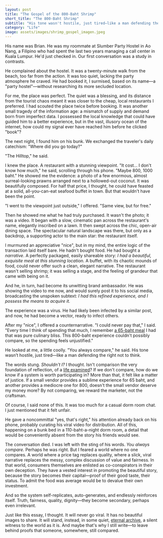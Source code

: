 ```yaml
---
layout: post
title: "The Gospel of the 800-Baht Shrimp"
short_title: "The 800-Baht Shrimp"
subtitle: "His tone wasn't hostile, just tired—like a man defending the right not to think."
category: "Life"
image: assets/images/shrimp_gospel_imagen.jpeg
---
```


His name was Brian. He was my roommate at Slumber Party Hostel in Ao Nang, a Filipino who had spent the last two years managing a call center in Kuala Lumpur. He'd just checked in. Our first conversation was a study in contrasts.

He complained about the hostel. It was a twenty-minute walk from the beach, too far from the action. It was too quiet, lacking the party atmosphere he craved. He had booked it, I surmised, based on its name—a "party hostel"—without researching its more secluded location.

For me, the place was perfect. The quiet was a blessing, and its distance from the tourist chaos meant it was closer to the cheap, local restaurants I preferred. I had scouted the place twice before booking. It was another small tragedy of the information age: a mismatch of supply and demand born from imperfect data. I possessed the local knowledge that could have guided him to a better experience, but in the vast, illusory ocean of the internet, how could my signal ever have reached him before he clicked "book"?

The next night, I found him on his bunk. We exchanged the traveler's daily catechism: "Where did you go today?"

"The Hilltop," he said.

I knew the place. A restaurant with a stunning viewpoint. "It cost... I don't know how much," he said, scrolling through his phone. "Maybe 800, 1000 baht." He showed me the evidence: a photo of a few enormous, almost surreal-looking prawns arranged next to a hollowed-out coconut. It was beautifully composed. For half that price, I thought, he could have feasted at a solid, all-you-can-eat seafood buffet in town. But that wouldn't have been the point.

"I went to the viewpoint just outside," I offered. "Same view, but for free."

Then he showed me what he had truly purchased. It wasn't the photo; it was a video. It began with a slow, cinematic pan across the restaurant's name, elegantly inscribed on a lawn. It then swept across the chic, open-air dining space. The spectacular natural landscape was there, but only as a backdrop, a supporting actor to the main star: the restaurant itself.

I murmured an appreciative "nice", but in my mind, the entire logic of the transaction laid itself bare. He hadn't bought food. He had bought a *narrative*. A perfectly packaged, easily shareable story: *I had a beautiful, exquisite meal at this stunning location*. A buffet, with its chaotic mounds of food, could never offer such a clean, elegant narrative. The restaurant wasn't selling shrimp; it was selling a stage, and the feeling of grandeur that came with being on it.

And he, in turn, had become its unwitting brand ambassador. He was showing the video to me now, and would surely post it to his social media, broadcasting the unspoken subtext: *I had this refined experience, and I possess the means to acquire it.*

The experience was a virus. He had likely been infected by a similar post, and now, he had become a vector, ready to infect others.

After my "nice", I offered a counternarrative. "I could never pay that," I said. "Every time I think of spending that much, I remember [a 65-baht meal](https://sparktsang.github.io/life/2025/09/23/01-accountant-holiday.html) I had that was pure culinary bliss. This 800-baht experience couldn't possibly compare, so the spending feels unjustified."

He looked at me, a little coolly. "You always compare," he said. His tone wasn’t hostile, just tired—like a man defending the right not to think.

The words stung. *Shouldn't I?* I thought. Isn't comparison the very foundation of reflection, of a [life examined](https://sparktsang.github.io/life/2025/10/11/socratic-backpacker.html)? If we don't compare, how do we know if a system is worth participating in? More than that, it felt like a matter of justice. If a small vendor provides a sublime experience for 65 baht, and another provides a mediocre one for 800, doesn't the small vendor deserve my money more? By not comparing, we reward the marketer, not the craftsman.

Of course, I said none of this. It was too much for a casual dorm room chat. I just mentioned that it felt unfair.

He gave a noncommittal "yes, that's right," his attention already back on his phone, probably curating his viral video for distribution. All of this, happening on a bunk bed in a 110-baht-a-night dorm room, a detail that would be conveniently absent from the story his friends would see.

The conversation died. I was left with the sting of his words. *You always compare.* Perhaps he was right. But I feared a world where no one compares. A world where a price tag replaces quality, where a slick, viral narrative replaces the messy, complex discussion of value and fairness. In that world, consumers themselves are enlisted as co-conspirators in their own deception. They have a vested interest in promoting the beautiful story, because the story becomes their capital—proof of their good taste, their status. To admit the food was average would be to devalue their own investment.

And so the system self-replicates, auto-generates, and endlessly reinforces itself. Truth, fairness, quality, dignity—they become secondary, perhaps even irrelevant.

Just like this essay, I thought. It will never go viral. It has no beautiful images to share. It will stand, instead, in some quiet, [eternal archive](https://sparktsang.github.io/life.html), a silent witness to the world as it is. And maybe that's why I still write—to leave behind proofs that someone, somewhere, still compared.
